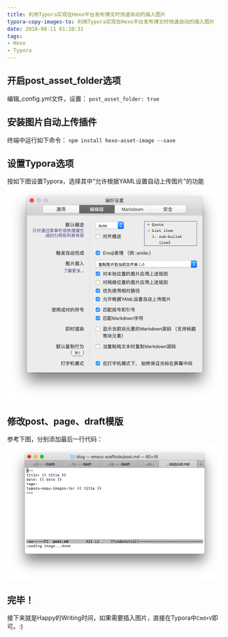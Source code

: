 ```yaml
---
title: 利用Typora实现在Hexo平台发布博文时快速自动的插入图片
typora-copy-images-to: 利用Typora实现在Hexo平台发布博文时快速自动的插入图片
date: 2018-08-11 01:10:31
tags: 
- Hexo
- Typora
---
```


## 开启post_asset_folder选项

编辑_config.yml文件，设置：
`post_asset_folder: true`

## 安装图片自动上传插件

终端中运行如下命令：
`npm install hexo-asset-image --save`

## 设置Typora选项

按如下图设置Typora，选择其中“允许根据YAML设置自动上传图片”的功能
![image-20180811011929179](利用Typora实现在Hexo平台发布博文时快速自动的插入图片/image-20180811011929179.png)

## 修改post、page、draft模版

参考下图，分别添加最后一行代码：![image-20180811012232175](利用Typora实现在Hexo平台发布博文时快速自动的插入图片/image-20180811012232175.png)

## 完毕！

接下来就是Happy的Writing时间，如果需要插入图片，直接在Typora中`Cmd+V`即可。:)